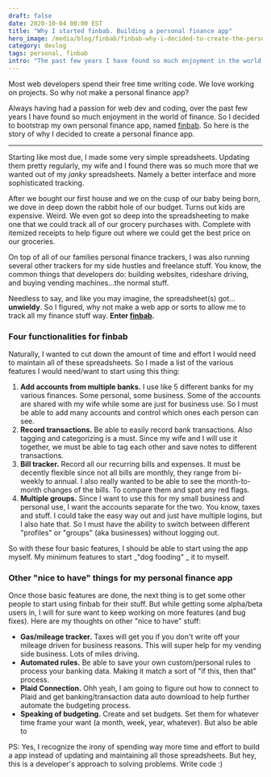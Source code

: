 ```yaml
---
draft: false
date: 2020-10-04 00:00 EST
title: "Why I started finbab. Building a personal finance app"
hero_image: /media/blog/finbab/finbab-why-i-decided-to-create-the-personal-finance-app-finbabcom.jpg
category: devlog
tags: personal, finbab
intro: "The past few years I have found so much enjoyment in the world of finance. So I decided to make my own personal finance app, named finbab."
---
```


Most web developers spend their free time writing code. We love working on projects. So why not make a personal finance app?

Always having had a passion for web dev and coding, over the past few years I have found so much enjoyment in the world of finance. So I decided to bootstrap my own personal finance app, named [finbab](https://finbab.com). So here is the story of why I decided to create a personal finance app.

---

Starting like most due, I made some very simple spreadsheets. Updating them pretty regularly, my wife and I found there was so much more that we wanted out of my _janky_ spreadsheets. Namely a better interface and more sophisticated tracking.

After we bought our first house and we on the cusp of our baby being born, we dove in deep down the rabbit hole of our budget. Turns out kids are expensive. Weird. We even got so deep into the spreadsheeting to make one that we could track all of our grocery purchases with. Complete with itemized receipts to help figure out where we could get the best price on our groceries.

On top of all of our families personal finance trackers, I was also running several other trackers for my side hustles and freelance stuff. You know, the common things that developers do: building websites, rideshare driving, and buying vending machines...the normal stuff.

Needless to say, and like you may imagine, the spreadsheet(s) got... **unwieldy**. So I figured, why not make a web app or sorts to allow me to track all my finance stuff way. **Enter [finbab](https://finbab.com/).**

### Four functionalities for finbab

Naturally, I wanted to cut down the amount of time and effort I would need to maintain all of these spreadsheets. So I made a list of the various features I would need/want to start using this thing:

1. **Add accounts from multiple banks.** I use like 5 different banks for my various finances. Some personal, some business. Some of the accounts are shared with my wife while some are just for business use. So I must be able to add many accounts and control which ones each person can see.
2. **Record transactions.** Be able to easily record bank transactions. Also tagging and categorizing is a must. Since my wife and I will use it together, we must be able to tag each other and save notes to different transactions.
3. **Bill tracker.** Record all our recurring bills and expenses. It must be decently flexible since not all bills are monthly, they range from bi-weekly to annual. I also really wanted to be able to see the month-to-month changes of the bills. To compare them and spot any red flags.
4. **Multiple groups.** Since I want to use this for my small business and personal use, I want the accounts separate for the two. You know, taxes and stuff. I could take the easy way out and just have multiple logins, but I also hate that. So I must have the ability to switch between different "profiles" or "groups" (aka businesses) without logging out.

So with these four basic features, I should be able to start using the app myself. My minimum features to start _"dog fooding" _ it to myself.

### Other "nice to have" things for my personal finance app

Once those basic features are done, the next thing is to get some other people to start using finbab for their stuff. But while getting some alpha/beta users in, I will for sure want to keep working on more features (and bug fixes). Here are my thoughts on other "nice to have" stuff:

- **Gas/mileage tracker.** Taxes will get you if you don't write off your mileage driven for business reasons. This will super help for my vending side business. Lots of miles driving.
- **Automated rules.** Be able to save your own custom/personal rules to process your banking data. Making it match a sort of "if this, then that" process.
- **Plaid Connection.** Ohh yeah, I am going to figure out how to connect to Plaid and get banking/transaction data auto download to help further automate the budgeting process.
- **Speaking of budgeting.** Create and set budgets. Set them for whatever time frame your want (a month, week, year, whatever). But also be able to

PS: Yes, I recognize the irony of spending way more time and effort to build a app instead of updating and maintaining all those spreadsheets. But hey, this is a developer's approach to solving problems. Write code :)
